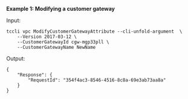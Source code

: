 **Example 1: Modifying a customer gateway**



Input: 

```
tccli vpc ModifyCustomerGatewayAttribute --cli-unfold-argument  \
    --Version 2017-03-12 \
    --CustomerGatewayId cgw-mgp33pll \
    --CustomerGatewayName NewName
```

Output: 
```
{
    "Response": {
        "RequestId": "354f4ac3-8546-4516-8c8a-69e3ab73aa8a"
    }
}
```

